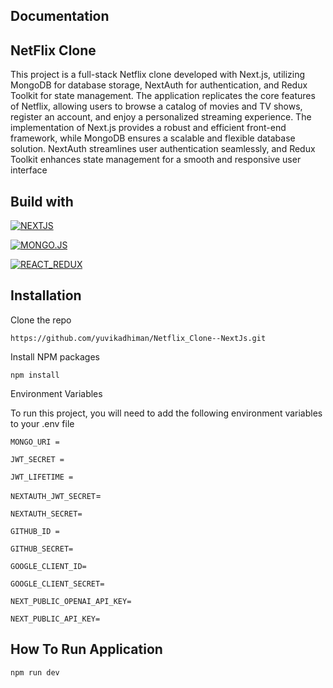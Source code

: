 
## Documentation
## NetFlix Clone
This project is a full-stack Netflix clone developed with Next.js, utilizing MongoDB for database storage, NextAuth for authentication, and Redux Toolkit for state management. 
The application replicates the core features of Netflix, allowing users to browse a catalog of movies and TV shows, register an account, and enjoy a personalized streaming experience. 
The implementation of Next.js provides a robust and efficient front-end framework, 
while MongoDB ensures a scalable and flexible database solution. NextAuth streamlines user authentication seamlessly, and Redux Toolkit enhances state management 
for a smooth and responsive user interface


## Build with

[![NEXTJS](https://img.shields.io/badge/NEXT.JS-green.svg)](https://nextjs.org/)

[![MONGO.JS](https://img.shields.io/badge/MONGO_DB-red.svg)]( https://www.mongodb.com/)

[![REACT_REDUX](https://img.shields.io/badge/REACT_REDUX-yellow.svg)](https://react-redux.js.org/)


## Installation

Clone the repo
```
https://github.com/yuvikadhiman/Netflix_Clone--NextJs.git
```
Install NPM packages
```
npm install
```
Environment Variables

To run this project, you will need to add the following environment variables to your .env file

`MONGO_URI =`

`JWT_SECRET =`

`JWT_LIFETIME =`

`NEXTAUTH_JWT_SECRET`=

`NEXTAUTH_SECRET=`

`GITHUB_ID =`

`GITHUB_SECRET=`

`GOOGLE_CLIENT_ID=`

`GOOGLE_CLIENT_SECRET=`

`NEXT_PUBLIC_OPENAI_API_KEY=`

`NEXT_PUBLIC_API_KEY=`

## How To Run Application
```
npm run dev
```

 

